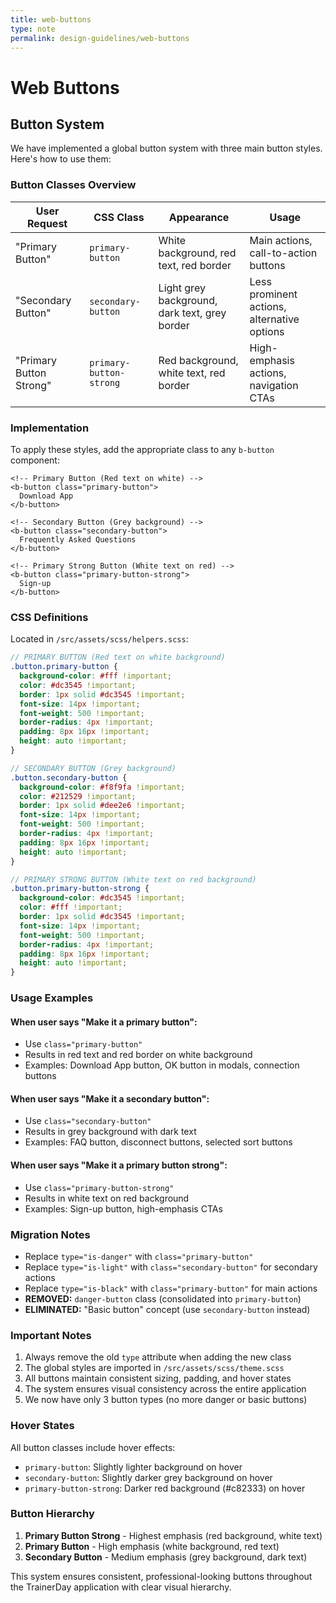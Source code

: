 ```yaml
---
title: web-buttons
type: note
permalink: design-guidelines/web-buttons
---
```


# Web Buttons

## Button System

We have implemented a global button system with three main button styles. Here's how to use them:

### Button Classes Overview

| User Request            | CSS Class               | Appearance                                    | Usage                                       |
| ----------------------- | ----------------------- | --------------------------------------------- | ------------------------------------------- |
| "Primary Button"        | `primary-button`        | White background, red text, red border        | Main actions, call-to-action buttons        |
| "Secondary Button"      | `secondary-button`      | Light grey background, dark text, grey border | Less prominent actions, alternative options |
| "Primary Button Strong" | `primary-button-strong` | Red background, white text, red border        | High-emphasis actions, navigation CTAs      |

### Implementation

To apply these styles, add the appropriate class to any `b-button` component:

```vue
<!-- Primary Button (Red text on white) -->
<b-button class="primary-button">
  Download App
</b-button>

<!-- Secondary Button (Grey background) -->
<b-button class="secondary-button">
  Frequently Asked Questions
</b-button>

<!-- Primary Strong Button (White text on red) -->
<b-button class="primary-button-strong">
  Sign-up
</b-button>
```

### CSS Definitions

Located in `/src/assets/scss/helpers.scss`:

```scss
// PRIMARY BUTTON (Red text on white background)
.button.primary-button {
  background-color: #fff !important;
  color: #dc3545 !important;
  border: 1px solid #dc3545 !important;
  font-size: 14px !important;
  font-weight: 500 !important;
  border-radius: 4px !important;
  padding: 8px 16px !important;
  height: auto !important;
}

// SECONDARY BUTTON (Grey background)
.button.secondary-button {
  background-color: #f8f9fa !important;
  color: #212529 !important;
  border: 1px solid #dee2e6 !important;
  font-size: 14px !important;
  font-weight: 500 !important;
  border-radius: 4px !important;
  padding: 8px 16px !important;
  height: auto !important;
}

// PRIMARY STRONG BUTTON (White text on red background)
.button.primary-button-strong {
  background-color: #dc3545 !important;
  color: #fff !important;
  border: 1px solid #dc3545 !important;
  font-size: 14px !important;
  font-weight: 500 !important;
  border-radius: 4px !important;
  padding: 8px 16px !important;
  height: auto !important;
}
```

### Usage Examples

#### When user says "Make it a primary button":
- Use `class="primary-button"` 
- Results in red text and red border on white background
- Examples: Download App button, OK button in modals, connection buttons

#### When user says "Make it a secondary button":
- Use `class="secondary-button"`
- Results in grey background with dark text
- Examples: FAQ button, disconnect buttons, selected sort buttons

#### When user says "Make it a primary button strong":
- Use `class="primary-button-strong"`
- Results in white text on red background
- Examples: Sign-up button, high-emphasis CTAs

### Migration Notes

- Replace `type="is-danger"` with `class="primary-button"`
- Replace `type="is-light"` with `class="secondary-button"` for secondary actions
- Replace `type="is-black"` with `class="primary-button"` for main actions
- **REMOVED:** `danger-button` class (consolidated into `primary-button`)
- **ELIMINATED:** "Basic button" concept (use `secondary-button` instead)

### Important Notes

1. Always remove the old `type` attribute when adding the new class
2. The global styles are imported in `/src/assets/scss/theme.scss`
3. All buttons maintain consistent sizing, padding, and hover states
4. The system ensures visual consistency across the entire application
5. We now have only 3 button types (no more danger or basic buttons)

### Hover States

All button classes include hover effects:
- `primary-button`: Slightly lighter background on hover
- `secondary-button`: Slightly darker grey background on hover  
- `primary-button-strong`: Darker red background (#c82333) on hover

### Button Hierarchy

1. **Primary Button Strong** - Highest emphasis (red background, white text)
2. **Primary Button** - High emphasis (white background, red text)
3. **Secondary Button** - Medium emphasis (grey background, dark text)

This system ensures consistent, professional-looking buttons throughout the TrainerDay application with clear visual hierarchy.